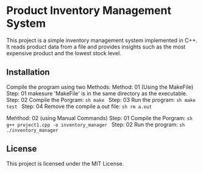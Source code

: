 # Product Inventory Management System

This project is a simple inventory management system implemented in C++. It reads product data from a file and provides insights such as the most expensive product and the lowest stock level.

## Installation
Compile the program using two Methods: 
   Method: 01 (Using the MakeFile)
      Step: 01 makesure 'MakeFile' is in the same directory as the executable.
      Step: 02 Compile the Porgram: 
               ```sh
               make
               ```
      Step: 03 Run the program:
               ```sh
               make test
               ```
      Step: 04 Remove the compile a.out file:
               ```sh
               rm a.out
               ```
   
   Mehthod: 02 (using Manual Commands) 
      Step: 01 Compile the Porgram: 
               ```sh
               g++ project1.cpp -o inventory_manager
               ```
      Step: 02 Run the program:
               ```sh
               ./inventory_manager
               ```
## License
This project is licensed under the MIT License.
